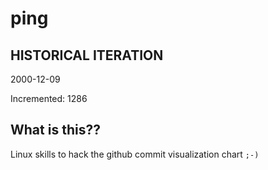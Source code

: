 # ping

## HISTORICAL ITERATION
2000-12-09

Incremented: 1286

## What is this?? 
Linux skills to hack the github commit visualization chart `;-)`
